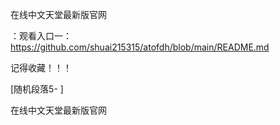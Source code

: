 在线中文天堂最新版官网

：观看入口一：https://github.com/shuai215315/atofdh/blob/main/README.md


记得收藏！！！



[随机段落5-
]






在线中文天堂最新版官网
